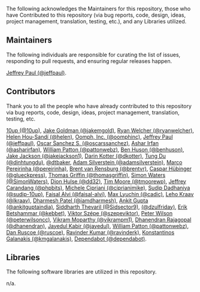 The following acknowledges the Maintainers for this repository, those who have Contributed to this repository (via bug reports, code, design, ideas, project management, translation, testing, etc.), and any Libraries utilized.

## Maintainers

The following individuals are responsible for curating the list of issues, responding to pull requests, and ensuring regular releases happen.

[Jeffrey Paul (@jeffpaul)](https://github.com/jeffpaul).

## Contributors

Thank you to all the people who have already contributed to this repository via bug reports, code, design, ideas, project management, translation, testing, etc.

[10up (@10up)](https://github.com/10up), [Jake Goldman (@jakemgold)](https://github.com/jakemgold), [Ryan Welcher (@ryanwelcher)](https://github.com/ryanwelcher), [Helen Hou-Sandí (@helen)](https://github.com/helen), [Oomph, Inc. (@oomphinc)](https://github.com/oomphinc), [Jeffrey Paul (@jeffpaul)](https://github.com/jeffpaul), [Oscar Sanchez S. (@oscarssanchez)](https://github.com/oscarssanchez), [Ashar Irfan (@asharirfan)](https://github.com/asharirfan), [William Patton (@pattonwebz)](https://github.com/pattonwebz), [Ben Huson (@benhuson)](https://github.com/benhuson), [Jake Jackson (@jakejackson1)](https://github.com/jakejackson1), [Darin Kotter (@dkotter)](https://github.com/dkotter), [Tung Du (@dinhtungdu)](https://github.com/dinhtungdu), [@dtbaker](https://github.com/dtbaker), [Adam Silverstein (@adamsilverstein)](https://github.com/adamsilverstein), [Marco Pereirinha (@pereirinha)](https://github.com/pereirinha), [Brent van Rensburg (@brentvr)](https://github.com/brentvr), [Caspar Hübinger (@glueckpress)](https://github.com/glueckpress), [Thomas Griffin (@thomasgriffin)](https://github.com/thomasgriffin), [Simon Waters (@SimonWaters)](https://github.com/SimonWaters), [Dion Hulse (@dd32)](https://github.com/dd32), [Tim Moore (@tmoorewp)](https://github.com/tmoorewp), [Jeffrey Carandang (@phpbits)](https://github.com/phpbits), [Michele Cipriani (@ciprianimike)](https://github.com/ciprianimike), [Sudip Dadhaniya (@sudip-10up)](https://github.com/sudip-10up), [Faisal Alvi (@faisal-alvi)](https://github.com/faisal-alvi), [Max Lyuchin (@cadic)](https://github.com/cadic), [Leho Kraav (@lkraav)](https://github.com/lkraav), [Dharmesh Patel (@iamdharmesh)](https://github.com/iamdharmesh), [Ankit Gupta (@ankitguptaindia)](https://github.com/ankitguptaindia), [Siddharth Thevaril (@Sidsector9)](https://profiles.wordpress.org/Sidsector9/), [(@dzulfriday)](https://profiles.wordpress.org/dzulfriday/), [Erik Betshammar (@kebbet)](https://github.com/kebbet), [Viktor Szépe (@szepeviktor)](https://github.com/szepeviktor), [Peter Wilson (@peterwilsoncc)](https://github.com/peterwilsoncc), [Vikram Moparthy (@vikrampm1)](https://github.com/vikrampm1), [Dhanendran Rajagopal (@dhanendran)](https://github.com/dhanendran), [Jayedul Kabir (@jayedul)](https://github.com/jayedul), [William Patton (@pattonwebz)](https://github.com/pattonwebz), [Dan Ruscoe (@ruscoe)](https://github.com/ruscoe), [Ravinder Kumar (@ravinderk)](https://github.com/ravinderk), [Konstantinos Galanakis (@kmgalanakis)](https://github.com/kmgalanakis), [Dependabot (@dependabot)](https://github.com/apps/dependabot).

## Libraries

The following software libraries are utilized in this repository.

n/a.
